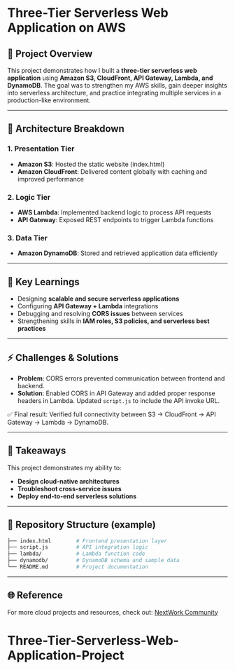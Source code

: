 # Three-Tier Serverless Web Application on AWS

## 🚀 Project Overview

This project demonstrates how I built a **three-tier serverless web application** using **Amazon S3, CloudFront, API Gateway, Lambda, and DynamoDB**. The goal was to strengthen my AWS skills, gain deeper insights into serverless architecture, and practice integrating multiple services in a production-like environment.

---

## 🔧 Architecture Breakdown

### 1. Presentation Tier

* **Amazon S3**: Hosted the static website (index.html)
* **Amazon CloudFront**: Delivered content globally with caching and improved performance

### 2. Logic Tier

* **AWS Lambda**: Implemented backend logic to process API requests
* **API Gateway**: Exposed REST endpoints to trigger Lambda functions

### 3. Data Tier

* **Amazon DynamoDB**: Stored and retrieved application data efficiently

---

## 🧩 Key Learnings

* Designing **scalable and secure serverless applications**
* Configuring **API Gateway + Lambda** integrations
* Debugging and resolving **CORS issues** between services
* Strengthening skills in **IAM roles, S3 policies, and serverless best practices**

---

## ⚡ Challenges & Solutions

* **Problem**: CORS errors prevented communication between frontend and backend.
* **Solution**: Enabled CORS in API Gateway and added proper response headers in Lambda. Updated `script.js` to include the API invoke URL.

✅ Final result: Verified full connectivity between S3 → CloudFront → API Gateway → Lambda → DynamoDB.

---

## 🎯 Takeaways

This project demonstrates my ability to:

* **Design cloud-native architectures**
* **Troubleshoot cross-service issues**
* **Deploy end-to-end serverless solutions**

---

## 📂 Repository Structure (example)

```bash
├── index.html        # Frontend presentation layer
├── script.js         # API integration logic
├── lambda/           # Lambda function code
├── dynamodb/         # DynamoDB schema and sample data
└── README.md         # Project documentation
```

---

## 🌐 Reference

For more cloud projects and resources, check out: [NextWork Community](https://community.nextwork.org/c/i-have-a-question?automatic_login=true)
# Three-Tier-Serverless-Web-Application-Project

